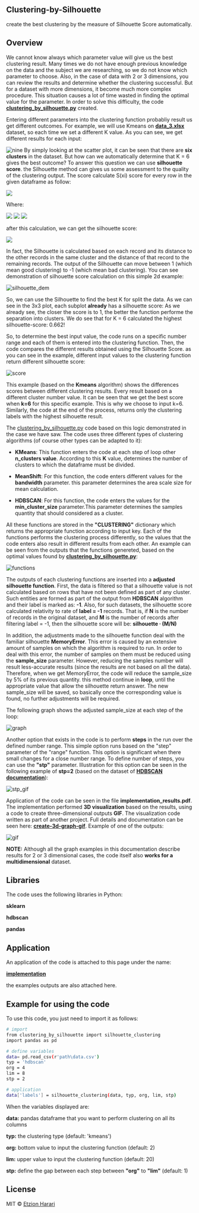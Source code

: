 ## Clustering-by-Silhouette
create the best clustering by the measure of Silhouette Score automatically.

## Overview
We cannot know always which parameter value will give us the best clustering result. Many times we do not have enough previous knowledge on the data and the subject we are researching, so we do not know which parameter to choose. Also, in the case of data with 2 or 3 dimensions, you can review the results and determine whether the clustering successful. But for a dataset with more dimensions, it become much more complex procedure. This situation causes a lot of time wasted in finding the optimal value for the parameter. In order to solve this difficulty, the code [**clustering_by_silhouette.py**](https://github.com/EtzionData/Clustering-by-Silhouette/blob/master/clustering_by_silhouette.py) created.

Entering different parameters into the clustering function probabliy result us get different outcomes. For example, we will use Kmeans on [**data_3.xlsx**](https://github.com/EtzionData/Clustering-by-Silhouette/blob/master/Example/data_3.xlsx) dataset, so each time we set a different K value. As you can see, we get different results for each input:

![nine](https://github.com/EtzionData/Clustering-by-Silhouette/blob/master/Pictures/nine_clusters.png)
By simply looking at the scatter plot, it can be seen that there are **six clusters** in the dataset. But how can we automatically determine that K = 6 gives the best outcome? To answer this question we can use **silhouette score**. the Silhouette method can gives us some assessment to the quality of the clustering output. The score calculate S(xi) score for every row in the given dataframe as follow: 

<img src="https://render.githubusercontent.com/render/math?math=S({x_{i}}) = \frac{B({x_{i}})-A({x_{i}})}{\max(B({x_{i}}),A({x_{i}}))}">

Where:

<img src="https://render.githubusercontent.com/render/math?math=A(x_{i})= \sum_{j \in x_{i}-Cluster}^{} \frac{dist(x_{i},x_{j})*I(i!=j)}{n_{x_{i}-Cluster}-1}">

<img src="https://render.githubusercontent.com/render/math?math=B(x_{i})= \sum_{j \notin x_{i}-Cluster}^{} \frac{dist(x_{i},x_{j})}{n_{\notin x_{i}-Cluster}}">

<img src="https://render.githubusercontent.com/render/math?math=dist(x_{i},x_{j}) =  \sqrt{(x_{i}-x_{j})^{2}}">

after this calculation, we can get the silhouette score: 

<img src="https://render.githubusercontent.com/render/math?math=Silhouette = \overline{S} = \sum_{i=1}^{n}  \frac{S(x_{i})^{}}{n}">

In fact, the Silhouette is calculated based on each record and its distance to the other records in the same cluster and the distance of that record to the remaining records. The output of the Silhouette can move between 1 (which mean good clustering) to -1 (which mean bad clustering). You can see demonstration of silhouette score calculation on this simple 2d example:

![silhouette_dem](https://github.com/EtzionR/Clustering-by-Silhouette/blob/master/Pictures/silho_dem.gif)

So, we can use the Silhouette to find the best K for split the data. As we can see in the 3x3 plot, each subplot **already** has a silhouette score: As we already see, the closer the score is to 1, the better the function performe the separation into clusters. We do see that for K = 6 calculated the highest silhouette-score: 0.662!

So, to determine the best input value, the code runs on a specific number range and each of them is entered into the clustering function. Then, the code compares the different results obtained using the Silhouette Score. as you can see in the example, different input values to the clustering function return different silhouette score:

![score](https://github.com/EtzionData/Clustering-by-Silhouette/blob/master/Pictures/silhouette_score_example.png)

This example (based on the **Kmeans** algorithm) shows the differences scores between different clustering results. Every result based on a different cluster number value. It can be seen that we get the best score when **k=6** for this specific example. This is why we choose to input k=6. Similarly, the code at the end of the process, returns only the clustering labels with the highest silhouette result. 

The [clustering_by_silhouette.py](https://github.com/EtzionR/Clustering-by-Silhouette/blob/master/clustering_by_silhouette.py) code based on this logic demonstrated in the case we have saw. The code uses three different types of clustering algorithms (of course other types can be adapted to it):

- **KMeans**: This function enters the code at each step of loop other **n_clusters value**. According to this **K** value, determines the number of clusters to which the dataframe must be divided.

- **MeanShift**: For this function, the code enters different values for the **bandwidth** parameter. this parameter determines the area scale size for mean calculation.

- **HDBSCAN**: For this function, the code enters the values for the **min_cluster_size** parameter.This parameter determines the samples quantity that should considered as a cluster.

All these functions are stored in the **"CLUSTERING"** dictionary which returns the appropriate function according to input key. Each of the functions performs the clustering process differently, so the values that the code enters also result in different results from each other. An example can be seen from the outputs that the functions genereted, based on the optimal values found by [**clustering_by_silhouette.py**](https://github.com/EtzionData/Clustering-by-Silhouette/blob/master/clustering_by_silhouette.py):

![functions](https://github.com/EtzionData/Clustering-by-Silhouette/blob/master/Pictures/functions.png)

The outputs of each clustering functions are inserted into a **adjusted silhouette function**. First, the data is filtered so that a silhouette value is not calculated based on rows that have not been defined as part of any cluster. Such entities are formed as part of the output from **HDBSCAN** algorithm and their label is marked as: **-1**. Also, for such datasets, the silhouette score calculated relativity to rate of **label = -1** records. That is, if **N** is the number of records in the original dataset, and **M** is the number of records after filtering label = -1, then the silhouette score will be:
**silhouette ∙ (M/N)**

In addition, the adjustments made to the silhouette function deal with the familiar silhouette **MemoryError**. This error is caused by an extensive amount of samples on which the algorithm is required to run. In order to deal with this error, the number of samples on them must be reduced using the **sample_size** parameter. However, reducing the samples number will result less-accurate results (since the results are not based on all the data). Therefore, when we get MemoryError, the code will reduce the sample_size by 5% of its previous quantity. this method continue in **loop**, until the appropriate value that allow the silhouette return answer. The new sample_size will be saved, so basically once the corresponding value is found, no further adjustments will be required.

The following graph shows the adjusted sample_size at each step of the loop:

![graph](https://github.com/EtzionData/Clustering-by-Silhouette/blob/master/Pictures/sample_size.png)

Another option that exists in the code is to perform **steps** in the run over the defined number range. This simple option runs based on the "step" parameter of the "range" function. This option is significant when there small changes for a close number range. To define number of steps, you can use the **"stp"** parameter. Illustration for this option can be seen in the following example of **stp=2** (based on the dataset of [**HDBSCAN documentation**](https://hdbscan.readthedocs.io/en/latest/comparing_clustering_algorithms.html#hdbscan)):

![stp_gif](https://github.com/EtzionData/Clustering-by-Silhouette/blob/master/Pictures/set_bar_2.gif)

Application of the code can be seen in the file **implementation_results.pdf**. The implementation performed **3D visualization** based on the results, using a code to create three-dimensional outputs **GIF**. The visualization code written as part of another project. Full details and documentation can be seen here: [**create-3d-graph-gif**](https://github.com/EtzionData/create-3d-graph-gif). Example of one of the outputs:

![gif](https://github.com/EtzionData/Clustering-by-Silhouette/blob/master/Pictures/example.gif)

**NOTE:** Although all the graph examples in this documentation describe results for 2 or 3 dimensional cases, the code itself also **works for a multidimensional** dataset.

## Libraries
The code uses the following libraries in Python:

**sklearn**

**hdbscan**

**pandas**


## Application
An application of the code is attached to this page under the name: 

[**implementation**](https://github.com/EtzionData/Clustering-by-Silhouette/blob/master/implementation_results.pdf)

the examples outputs are also attached here.


## Example for using the code
To use this code, you just need to import it as follows:
``` sh
# import
from clustering_by_silhouette import silhouette_clustering
import pandas as pd

# define variables
data= pd.read_csv(r'path\data.csv')  
typ = 'hdbscan'
org = 4 
lim = 8 
stp = 2

# application
data['labels'] = silhouette_clustering(data, typ, org, lim, stp)
```

When the variables displayed are:

**data:** pandas dataframe that you want to perform clustering on all its columns

**typ:** the clustering type (default: 'kmeans')

**org:** bottom value to input the clustering function (default: 2)

**lim:** upper value to input the clustering function (default: 20)

**stp:** define the gap between each step between **"org"** to **"lim"** (default: 1)


## License
MIT © [Etzion Harari](https://github.com/EtzionData)

